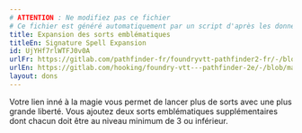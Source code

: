 ```yaml
---
# ATTENTION : Ne modifiez pas ce fichier
# Ce fichier est généré automatiquement par un script d'après les données du module Foundry VTT officiel et de sa traduction
title: Expansion des sorts emblématiques
titleEn: Signature Spell Expansion
id: UjYHf7rlWTFJ0v0A
urlFr: https://gitlab.com/pathfinder-fr/foundryvtt-pathfinder2-fr/-/blob/master/data/feats/UjYHf7rlWTFJ0v0A.htm
urlEn: https://gitlab.com/hooking/foundry-vtt---pathfinder-2e/-/blob/master/packs/data/feats.db/signature-spell-expansion.json
layout: dons
---
```

Votre lien inné à la magie vous permet de lancer plus de sorts avec une plus grande liberté. Vous ajoutez deux sorts emblématiques supplémentaires dont chacun doit être au niveau minimum de 3 ou inférieur.
